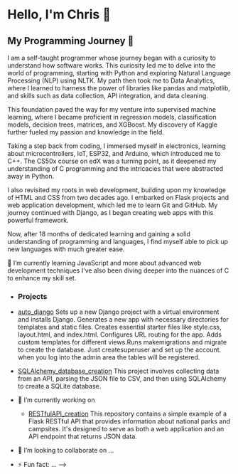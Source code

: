 # Hello, I'm Chris 👋

## My Programming Journey 🌟

I am a self-taught programmer whose journey began with a curiosity to understand how software works. This curiosity led me to delve into the world of programming, starting with Python and exploring Natural Language Processing (NLP) using NLTK. My path then took me to Data Analytics, where I learned to harness the power of libraries like pandas and matplotlib, and skills such as data collection, API integration, and data cleaning.

This foundation paved the way for my venture into supervised machine learning, where I became proficient in regression models, classification models, decision trees, matrices, and XGBoost. My discovery of Kaggle further fueled my passion and knowledge in the field.

Taking a step back from coding, I immersed myself in electronics, learning about microcontrollers, IoT, ESP32, and Arduino, which introduced me to C++. The CS50x course on edX was a turning point, as it deepened my understanding of C programming and the intricacies that were abstracted away in Python.

I also revisited my roots in web development, building upon my knowledge of HTML and CSS from two decades ago. I embarked on Flask projects and web application development, which led me to learn Git and GitHub. My journey continued with Django, as I began creating web apps with this powerful framework.

Now, after 18 months of dedicated learning and gaining a solid understanding of programming and languages, I find myself able to pick up new languages with much greater ease.

🌱 I’m currently learning JavaScript and more about advanced web development techniques I've also been diving deeper into the nuances of C to enhance my skill set.

- ### Projects
- <a href="https://github.com/kidd1492/auto_django">auto_django</a> Sets up a new Django project with a virtual environment and installs Django.
Generates a new app with necessary directories for templates and static files. Creates essential starter files like style.css, layout.html, and index.html.
Configures URL routing for the app. Adds custom templates for different views.Runs makemigrations and migrate to create the database. Just createsuperuser and set up the account. when you log into the admin area the tables will be registered.

- <a href="https://github.com/kidd1492/SQLAlchemy-Database-Creation">SQLAlchemy_database_creation</a> This project involves collecting data from an API, parsing the JSON file to CSV, and then using SQLAlchemy to create a SQLite database.
  
- 🔭 I’m currently working on
  - <a href="https://github.com/kidd1492/RESTfulAPI_creation">RESTfulAPI_creation</a> This repository contains a simple example of a Flask RESTful API that provides information about national parks and campsites. It's designed to serve as both a web application and an API endpoint that returns JSON data.

- 👯 I’m looking to collaborate on ...

- ⚡ Fun fact: ...
-->
